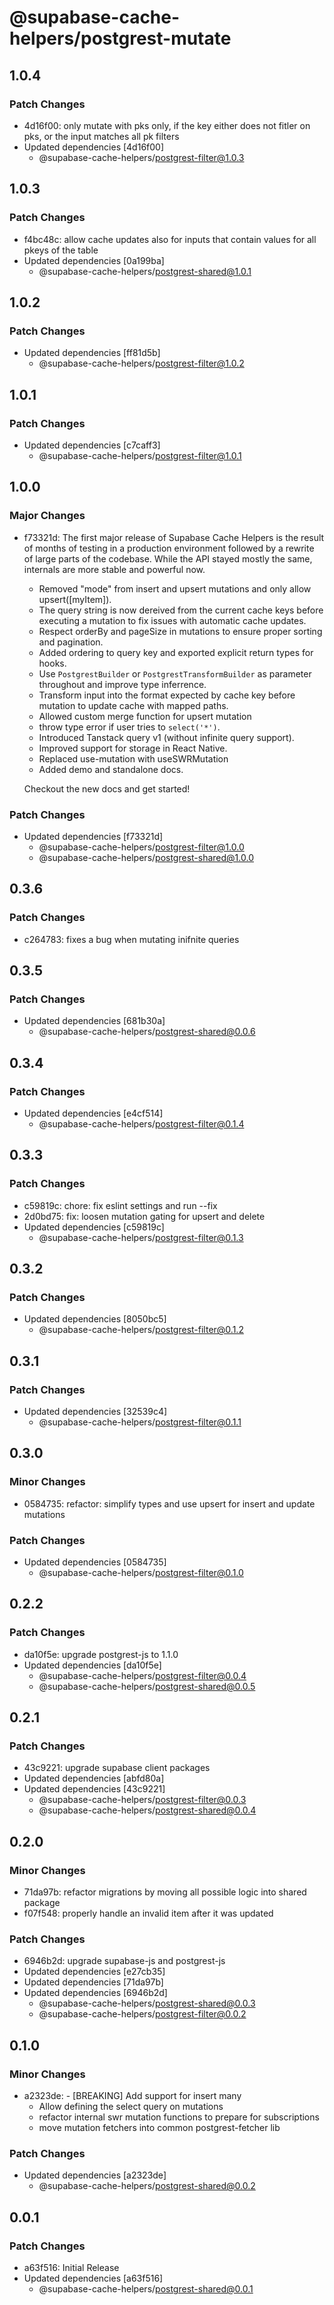 # @supabase-cache-helpers/postgrest-mutate

## 1.0.4

### Patch Changes

- 4d16f00: only mutate with pks only, if the key either does not fitler on pks, or the input matches all pk filters
- Updated dependencies [4d16f00]
  - @supabase-cache-helpers/postgrest-filter@1.0.3

## 1.0.3

### Patch Changes

- f4bc48c: allow cache updates also for inputs that contain values for all pkeys of the table
- Updated dependencies [0a199ba]
  - @supabase-cache-helpers/postgrest-shared@1.0.1

## 1.0.2

### Patch Changes

- Updated dependencies [ff81d5b]
  - @supabase-cache-helpers/postgrest-filter@1.0.2

## 1.0.1

### Patch Changes

- Updated dependencies [c7caff3]
  - @supabase-cache-helpers/postgrest-filter@1.0.1

## 1.0.0

### Major Changes

- f73321d: The first major release of Supabase Cache Helpers is the result of months of testing in a production environment followed by a rewrite of large parts of the codebase. While the API stayed mostly the same, internals are more stable and powerful now.

  - Removed "mode" from insert and upsert mutations and only allow upsert([myItem]).
  - The query string is now dereived from the current cache keys before executing a mutation to fix issues with automatic cache updates.
  - Respect orderBy and pageSize in mutations to ensure proper sorting and pagination.
  - Added ordering to query key and exported explicit return types for hooks.
  - Use `PostgrestBuilder` or `PostgrestTransformBuilder` as parameter throughout and improve type inferrence.
  - Transform input into the format expected by cache key before mutation to update cache with mapped paths.
  - Allowed custom merge function for upsert mutation
  - throw type error if user tries to `select('*')`.
  - Introduced Tanstack query v1 (without infinite query support).
  - Improved support for storage in React Native.
  - Replaced use-mutation with useSWRMutation
  - Added demo and standalone docs.

  Checkout the new docs and get started!

### Patch Changes

- Updated dependencies [f73321d]
  - @supabase-cache-helpers/postgrest-filter@1.0.0
  - @supabase-cache-helpers/postgrest-shared@1.0.0

## 0.3.6

### Patch Changes

- c264783: fixes a bug when mutating inifnite queries

## 0.3.5

### Patch Changes

- Updated dependencies [681b30a]
  - @supabase-cache-helpers/postgrest-shared@0.0.6

## 0.3.4

### Patch Changes

- Updated dependencies [e4cf514]
  - @supabase-cache-helpers/postgrest-filter@0.1.4

## 0.3.3

### Patch Changes

- c59819c: chore: fix eslint settings and run --fix
- 2d0bd75: fix: loosen mutation gating for upsert and delete
- Updated dependencies [c59819c]
  - @supabase-cache-helpers/postgrest-filter@0.1.3

## 0.3.2

### Patch Changes

- Updated dependencies [8050bc5]
  - @supabase-cache-helpers/postgrest-filter@0.1.2

## 0.3.1

### Patch Changes

- Updated dependencies [32539c4]
  - @supabase-cache-helpers/postgrest-filter@0.1.1

## 0.3.0

### Minor Changes

- 0584735: refactor: simplify types and use upsert for insert and update mutations

### Patch Changes

- Updated dependencies [0584735]
  - @supabase-cache-helpers/postgrest-filter@0.1.0

## 0.2.2

### Patch Changes

- da10f5e: upgrade postgrest-js to 1.1.0
- Updated dependencies [da10f5e]
  - @supabase-cache-helpers/postgrest-filter@0.0.4
  - @supabase-cache-helpers/postgrest-shared@0.0.5

## 0.2.1

### Patch Changes

- 43c9221: upgrade supabase client packages
- Updated dependencies [abfd80a]
- Updated dependencies [43c9221]
  - @supabase-cache-helpers/postgrest-filter@0.0.3
  - @supabase-cache-helpers/postgrest-shared@0.0.4

## 0.2.0

### Minor Changes

- 71da97b: refactor migrations by moving all possible logic into shared package
- f07f548: properly handle an invalid item after it was updated

### Patch Changes

- 6946b2d: upgrade supabase-js and postgrest-js
- Updated dependencies [e27cb35]
- Updated dependencies [71da97b]
- Updated dependencies [6946b2d]
  - @supabase-cache-helpers/postgrest-shared@0.0.3
  - @supabase-cache-helpers/postgrest-filter@0.0.2

## 0.1.0

### Minor Changes

- a2323de: - [BREAKING] Add support for insert many
  - Allow defining the select query on mutations
  - refactor internal swr mutation functions to prepare for subscriptions
  - move mutation fetchers into common postgrest-fetcher lib

### Patch Changes

- Updated dependencies [a2323de]
  - @supabase-cache-helpers/postgrest-shared@0.0.2

## 0.0.1

### Patch Changes

- a63f516: Initial Release
- Updated dependencies [a63f516]
  - @supabase-cache-helpers/postgrest-shared@0.0.1

